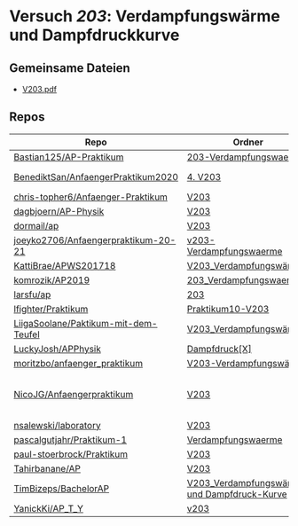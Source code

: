 # Versuch *203*: Verdampfungswärme und Dampfdruckkurve

## Gemeinsame Dateien
- [V203.pdf](https://docs.google.com/viewer?url=https://raw.githubusercontent.com/BenediktSan/AnfaengerPraktikum2020/main/Versuche%20Semester%20III/4.%20V203/V203.pdf)

## Repos

|                                        Repo                                        |                                                                         Ordner                                                                          |                                                                                                                                                                                                                                                                                                            PDFs                                                                                                                                                                                                                                                                                                            |
|------------------------------------------------------------------------------------|---------------------------------------------------------------------------------------------------------------------------------------------------------|----------------------------------------------------------------------------------------------------------------------------------------------------------------------------------------------------------------------------------------------------------------------------------------------------------------------------------------------------------------------------------------------------------------------------------------------------------------------------------------------------------------------------------------------------------------------------------------------------------------------------|
|[Bastian125/AP-Praktikum](../repo/Bastian125/AP-Praktikum)                          |[203-Verdampfungswaerme](https://github.com/Bastian125/AP-Praktikum/tree/master/203-Verdampfungswaerme)                                                  |–                                                                                                                                                                                                                                                                                                                                                                                                                                                                                                                                                                                                                           |
|[BenediktSan/AnfaengerPraktikum2020](../repo/BenediktSan/AnfaengerPraktikum2020)    |[4. V203](https://github.com/BenediktSan/AnfaengerPraktikum2020/tree/main/Versuche%20Semester%20III/4.%20V203)                                           |[Protokoll_V203.pdf](https://docs.google.com/viewer?url=https://raw.githubusercontent.com/BenediktSan/AnfaengerPraktikum2020/main/Versuche%20Semester%20III/4.%20V203/Protokoll_V203.pdf)<br/>[V203.pdf](https://docs.google.com/viewer?url=https://raw.githubusercontent.com/BenediktSan/AnfaengerPraktikum2020/main/Versuche%20Semester%20III/4.%20V203/V203.pdf)                                                                                                                                                                                                                                                         |
|[chris-topher6/Anfaenger-Praktikum](../repo/chris-topher6/Anfaenger-Praktikum)      |[V203](https://github.com/chris-topher6/Anfaenger-Praktikum/tree/master/V203)                                                                            |–                                                                                                                                                                                                                                                                                                                                                                                                                                                                                                                                                                                                                           |
|[dagbjoern/AP-Physik](../repo/dagbjoern/AP-Physik)                                  |[V203](https://github.com/dagbjoern/AP-Physik/tree/master/V203)                                                                                          |[main.pdf](https://docs.google.com/viewer?url=https://raw.githubusercontent.com/dagbjoern/AP-Physik/master/V203/main.pdf)                                                                                                                                                                                                                                                                                                                                                                                                                                                                                                   |
|[dormail/ap](../repo/dormail/ap)                                                    |[V203](https://github.com/dormail/ap/tree/main/V203)                                                                                                     |[main.pdf](https://docs.google.com/viewer?url=https://raw.githubusercontent.com/NicoWeio/awesome-ap-pdfs/main/dormail%E2%88%95ap/203/main.pdf) \*                                                                                                                                                                                                                                                                                                                                                                                                                                                                           |
|[joeyko2706/Anfaengerpraktikum-20-21](../repo/joeyko2706/Anfaengerpraktikum-20-21)  |[v203-Verdampfungswaerme](https://github.com/joeyko2706/Anfaengerpraktikum-20-21/tree/main/v203-Verdampfungswaerme)                                      |[v203.pdf](https://docs.google.com/viewer?url=https://raw.githubusercontent.com/joeyko2706/Anfaengerpraktikum-20-21/main/Protokolle/v203.pdf)                                                                                                                                                                                                                                                                                                                                                                                                                                                                               |
|[KattiBrae/APWS201718](../repo/KattiBrae/APWS201718)                                |[V203_Verdampfungswärme](https://github.com/KattiBrae/APWS201718/tree/master/AP1/V203_Verdampfungsw%C3%A4rme)                                            |–                                                                                                                                                                                                                                                                                                                                                                                                                                                                                                                                                                                                                           |
|[komrozik/AP2019](../repo/komrozik/AP2019)                                          |[203_Verdampfungswaerme](https://github.com/komrozik/AP2019/tree/master/203_Verdampfungswaerme)                                                          |[V203_Verdampfungswaerme.pdf](https://docs.google.com/viewer?url=https://raw.githubusercontent.com/komrozik/AP2019/master/203_Verdampfungswaerme/V203_Verdampfungswaerme.pdf)                                                                                                                                                                                                                                                                                                                                                                                                                                               |
|[larsfu/ap](../repo/larsfu/ap)                                                      |[203](https://github.com/larsfu/ap/tree/master/203)                                                                                                      |–                                                                                                                                                                                                                                                                                                                                                                                                                                                                                                                                                                                                                           |
|[lfighter/Praktikum](../repo/lfighter/Praktikum)                                    |[Praktikum10-V203](https://github.com/lfighter/Praktikum/tree/master/Praktikum10-V203)                                                                   |–                                                                                                                                                                                                                                                                                                                                                                                                                                                                                                                                                                                                                           |
|[LiigaSoolane/Paktikum-mit-dem-Teufel](../repo/LiigaSoolane/Paktikum-mit-dem-Teufel)|[V203_Verdampfungswärme](https://github.com/LiigaSoolane/Paktikum-mit-dem-Teufel/tree/main/V203_Verdampfungsw%C3%A4rme)                                  |–                                                                                                                                                                                                                                                                                                                                                                                                                                                                                                                                                                                                                           |
|[LuckyJosh/APPhysik](../repo/LuckyJosh/APPhysik)                                    |[Dampfdruck[X]](https://github.com/LuckyJosh/APPhysik/tree/master/Dampfdruck%5BX%5D)                                                                     |–                                                                                                                                                                                                                                                                                                                                                                                                                                                                                                                                                                                                                           |
|[moritzbo/anfaenger_praktikum](../repo/moritzbo/anfaenger_praktikum)                |[V203-Verdampfungswärme](https://github.com/moritzbo/anfaenger_praktikum/tree/main/V203-Verdampfungsw%C3%A4rme)                                          |–                                                                                                                                                                                                                                                                                                                                                                                                                                                                                                                                                                                                                           |
|[NicoJG/Anfaengerpraktikum](../repo/NicoJG/Anfaengerpraktikum)                      |[V203](https://github.com/NicoJG/Anfaengerpraktikum/tree/master/V203)                                                                                    |[Abgabe.pdf](https://docs.google.com/viewer?url=https://raw.githubusercontent.com/NicoJG/Anfaengerpraktikum/master/V203/Abgabe.pdf)<br/>[Abgabe_korrigiert.pdf](https://docs.google.com/viewer?url=https://raw.githubusercontent.com/NicoJG/Anfaengerpraktikum/master/V203/Abgabe_korrigiert.pdf)<br/>[main.pdf](https://docs.google.com/viewer?url=https://raw.githubusercontent.com/NicoWeio/awesome-ap-pdfs/main/NicoJG%E2%88%95Anfaengerpraktikum/203/main.pdf) \*<br/>[V203_Feedback.pdf](https://docs.google.com/viewer?url=https://raw.githubusercontent.com/NicoJG/Anfaengerpraktikum/master/V203/V203_Feedback.pdf)|
|[nsalewski/laboratory](../repo/nsalewski/laboratory)                                |[V203](https://github.com/nsalewski/laboratory/tree/master/V203)                                                                                         |–                                                                                                                                                                                                                                                                                                                                                                                                                                                                                                                                                                                                                           |
|[pascalgutjahr/Praktikum-1](../repo/pascalgutjahr/Praktikum-1)                      |[Verdampfungswaerme](https://github.com/pascalgutjahr/Praktikum-1/tree/master/Verdampfungswaerme)                                                        |–                                                                                                                                                                                                                                                                                                                                                                                                                                                                                                                                                                                                                           |
|[paul-stoerbrock/Praktikum](../repo/paul-stoerbrock/Praktikum)                      |[V203](https://github.com/paul-stoerbrock/Praktikum/tree/master/V203)                                                                                    |–                                                                                                                                                                                                                                                                                                                                                                                                                                                                                                                                                                                                                           |
|[Tahirbanane/AP](../repo/Tahirbanane/AP)                                            |[V203](https://github.com/Tahirbanane/AP/tree/main/V203)                                                                                                 |[main.pdf](https://docs.google.com/viewer?url=https://raw.githubusercontent.com/NicoWeio/awesome-ap-pdfs/main/Tahirbanane%E2%88%95AP/203/main.pdf) \*                                                                                                                                                                                                                                                                                                                                                                                                                                                                       |
|[TimBizeps/BachelorAP](../repo/TimBizeps/BachelorAP)                                |[V203_Verdampfungswärmen und Dampfdruck-Kurve](https://github.com/TimBizeps/BachelorAP/tree/master/V203_Verdampfungsw%C3%A4rmen%20und%20Dampfdruck-Kurve)|[V203.pdf](https://docs.google.com/viewer?url=https://raw.githubusercontent.com/TimBizeps/BachelorAP/master/V203_Verdampfungsw%C3%A4rmen%20und%20Dampfdruck-Kurve/V203.pdf)                                                                                                                                                                                                                                                                                                                                                                                                                                                 |
|[YanickKi/AP_T_Y](../repo/YanickKi/AP_T_Y)                                          |[v203](https://github.com/YanickKi/AP_T_Y/tree/main/v203)                                                                                                |[main.pdf](https://docs.google.com/viewer?url=https://raw.githubusercontent.com/NicoWeio/awesome-ap-pdfs/main/YanickKi%E2%88%95AP_T_Y/203/main.pdf) \*                                                                                                                                                                                                                                                                                                                                                                                                                                                                      |
